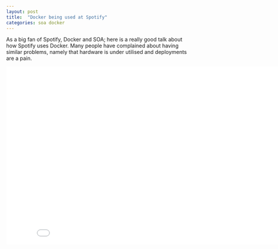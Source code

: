 ```yaml
---
layout: post
title:  "Docker being used at Spotify"
categories: soa docker
---
```


As a big fan of Spotify, Docker and SOA; here is a really good talk about how Spotify uses Docker. Many people have complained about having similar problems, namely that hardware is under utilised and deployments are a pain.

<iframe width="853" height="480" src="//www.youtube.com/embed/pts6F00GFuU" frameborder="0" allowfullscreen></iframe>